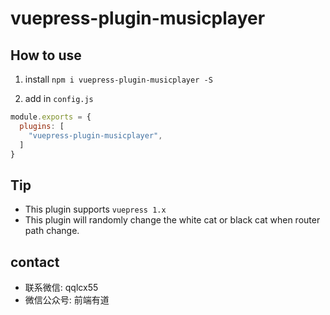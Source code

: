 # vuepress-plugin-musicplayer

## How to use

1. install `npm i vuepress-plugin-musicplayer -S`

2. add in `config.js`

```js
module.exports = {
  plugins: [
    "vuepress-plugin-musicplayer",
  ]
}
```

## Tip

- This plugin supports `vuepress 1.x`
- This plugin will randomly change the white cat or black cat when router path change.

## contact

- 联系微信: qqlcx55
- 微信公众号: 前端有道
